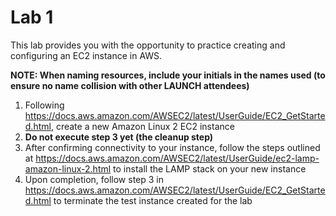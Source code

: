 # Lab 1

This lab provides you with the opportunity to practice creating and configuring an EC2 instance in AWS.

**NOTE: When naming resources, include your initials in the names used (to ensure no name collision with other LAUNCH attendees)**

1. Following https://docs.aws.amazon.com/AWSEC2/latest/UserGuide/EC2_GetStarted.html, create a new Amazon Linux 2 EC2 instance
2. **Do not execute step 3 yet (the cleanup step)**
3. After confirming connectivity to your instance, follow the steps outlined at https://docs.aws.amazon.com/AWSEC2/latest/UserGuide/ec2-lamp-amazon-linux-2.html to install the LAMP stack on your new instance
4. Upon completion, follow step 3 in https://docs.aws.amazon.com/AWSEC2/latest/UserGuide/EC2_GetStarted.html to terminate the test instance created for the lab